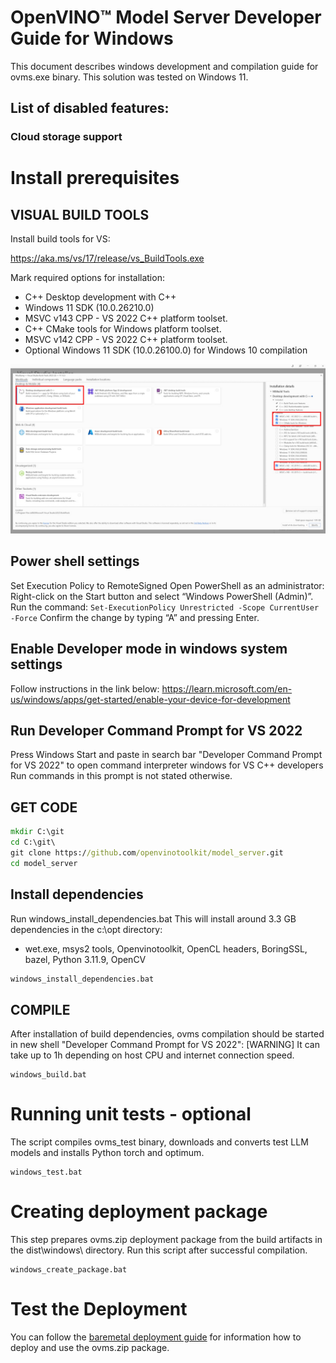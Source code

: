 # OpenVINO&trade; Model Server Developer Guide for Windows
This document describes windows development and compilation guide for ovms.exe binary.
This solution was tested on Windows 11.

## List of disabled features:
### Cloud storage support

# Install prerequisites

## VISUAL BUILD TOOLS
Install build tools for VS:

https://aka.ms/vs/17/release/vs_BuildTools.exe

Mark required options for installation:
- C++ Desktop development with C++
- Windows 11 SDK (10.0.26210.0)
- MSVC v143 CPP - VS 2022 C++ platform toolset.
- C++ CMake tools for Windows platform toolset.
- MSVC v142 CPP - VS 2022 C++ platform toolset.
- Optional Windows 11 SDK (10.0.26100.0) for Windows 10 compilation

![Build Tools options](build_tools.jpg)

## Power shell settings
Set Execution Policy to RemoteSigned
Open PowerShell as an administrator: Right-click on the Start button and select “Windows PowerShell (Admin)”.
Run the command:
```Set-ExecutionPolicy Unrestricted -Scope CurrentUser -Force```
Confirm the change by typing “A” and pressing Enter.

## Enable Developer mode in windows system settings
Follow instructions in the link below:
https://learn.microsoft.com/en-us/windows/apps/get-started/enable-your-device-for-development

## Run Developer Command Prompt for VS 2022
Press Windows Start and paste in search bar "Developer Command Prompt for VS 2022" to open command interpreter windows for VS C++ developers
Run commands in this prompt is not stated otherwise.

## GET CODE
```bat
mkdir C:\git
cd C:\git\
git clone https://github.com/openvinotoolkit/model_server.git
cd model_server
```

## Install dependencies
Run windows_install_dependencies.bat
This will install around 3.3 GB dependencies in the c:\opt directory:
- wet.exe, msys2 tools, Openvinotoolkit, OpenCL headers, BoringSSL, bazel, Python 3.11.9, OpenCV
```bat
windows_install_dependencies.bat
```

## COMPILE

After installation of build dependencies, ovms compilation should be started in new shell "Developer Command Prompt for VS 2022":
[WARNING] It can take up to 1h depending on host CPU and internet connection speed.
```
windows_build.bat
```

# Running unit tests - optional
The script compiles ovms_test binary, downloads and converts test LLM models and installs Python torch and optimum.
```
windows_test.bat
```

# Creating deployment package
This step prepares ovms.zip deployment package from the build artifacts in the dist\windows\ directory. Run this script after successful compilation.
```
windows_create_package.bat
```

# Test the Deployment
You can follow the [baremetal deployment guide](deploying_server_baremetal.md) for information how to deploy and use the ovms.zip package.
